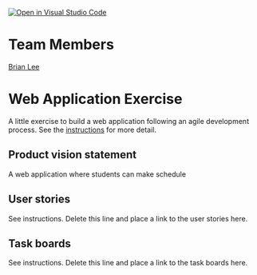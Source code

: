 [![Open in Visual Studio Code](https://classroom.github.com/assets/open-in-vscode-c66648af7eb3fe8bc4f294546bfd86ef473780cde1dea487d3c4ff354943c9ae.svg)](https://classroom.github.com/online_ide?assignment_repo_id=8880021&assignment_repo_type=AssignmentRepo)

# Team Members
 [Brian Lee](https://github.com/shl622)

# Web Application Exercise

A little exercise to build a web application following an agile development process. See the [instructions](instructions.md) for more detail.

## Product vision statement

A web application where students can make schedule 

## User stories

See instructions. Delete this line and place a link to the user stories here.

## Task boards

See instructions. Delete this line and place a link to the task boards here.
